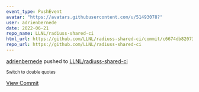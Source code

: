 ```yaml
---
event_type: PushEvent
avatar: "https://avatars.githubusercontent.com/u/51493078?"
user: adrienbernede
date: 2022-06-21
repo_name: LLNL/radiuss-shared-ci
html_url: https://github.com/LLNL/radiuss-shared-ci/commit/c6674db8207334edafd712f80952a8f1a6d4970a
repo_url: https://github.com/LLNL/radiuss-shared-ci
---
```


<a href='https://github.com/adrienbernede' target='_blank'>adrienbernede</a> pushed to <a href='https://github.com/LLNL/radiuss-shared-ci' target='_blank'>LLNL/radiuss-shared-ci</a>

<small>Switch to double quotes</small>

<a href='https://github.com/LLNL/radiuss-shared-ci/commit/c6674db8207334edafd712f80952a8f1a6d4970a' target='_blank'>View Commit</a>